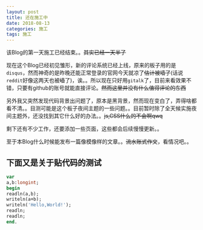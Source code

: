 ```yaml
---
layout: post
title: 还在施工中
date: 2018-08-13
categories: 施工
tags: 施工
---
```

该Blog的第一天施工已经结束。。~~其实已经一天半了~~

现在这个Blog已经初见雏形，新的评论系统已经上线，原来的板子用的是`disqus`，然而神奇的是昨晚还能正常登录的官网今天就凉了~~估计被墙了~~(话说`reddit`好像这两天也被~~墙~~了)，诶。。所以现在只好用`gitalk`了，目前来看效果不错，只要有github的账号就能直接评论。~~然而这里并没有什么值得评论的东西~~

另外我又突然发现代码背景出问题了，原本是黑背景，然而现在变白了，弄得啥都看不清。。目测可能是这个板子夜间主题的一些问题。。目前暂时除了全天候实施夜间主题外，还没找到其它什么好的办法。。~~js,CSS什么的不会啊qwq~~

剩下还有不少工作，还要添加一些页面，这些都会后续慢慢更新。。

至于本Blog什么时候能发布一篇像模像样的文章。。~~流水账式作文~~，看情况吧。。

## 下面又是关于贴代码的测试

```pascal
var
a,b:longint;
begin
readln(a,b);
writeln(a+b);
writeln('Hello,World!');
readln;
readln;
end.
```